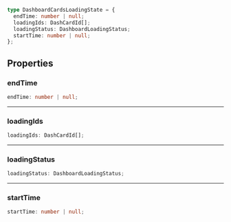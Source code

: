 ```ts
type DashboardCardsLoadingState = {
  endTime: number | null;
  loadingIds: DashCardId[];
  loadingStatus: DashboardLoadingStatus;
  startTime: number | null;
};
```

## Properties

### endTime

```ts
endTime: number | null;
```

***

### loadingIds

```ts
loadingIds: DashCardId[];
```

***

### loadingStatus

```ts
loadingStatus: DashboardLoadingStatus;
```

***

### startTime

```ts
startTime: number | null;
```
